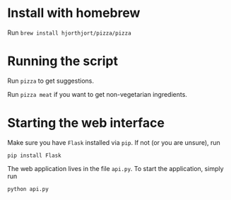 Install with homebrew
=================

Run `brew install hjorthjort/pizza/pizza`

Running the script
==================

Run `pizza` to get suggestions.

Run `pizza meat` if you want to get non-vegetarian ingredients.

Starting the web interface
==========================

Make sure you have `Flask` installed via `pip`. If not (or you are unsure), run

    pip install Flask

The web application lives in the file `api.py`. To start the application, simply run

    python api.py
